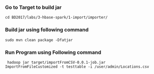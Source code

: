 ### Go to Target to build jar
```
cd BD2017/labs/3-hbase-spark/1-import/importer/
```
### Build jar using following command 
```
sudo mvn clean package -Dfatjar
```

### Run Program using Following command 
```
 hadoop jar target/importFromCSV-0.0.1-job.jar ImportFromFileCustomized -t testtable -i /user/admin/Locations.csv
```
